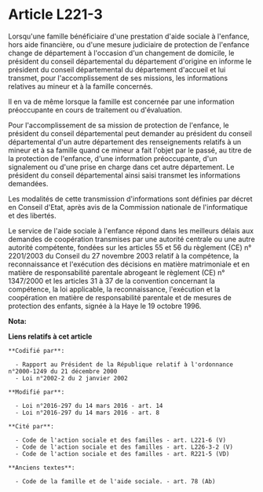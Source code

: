 # Article L221-3

Lorsqu'une famille bénéficiaire d'une prestation d'aide sociale à l'enfance, hors aide financière, ou d'une mesure judiciaire
de protection de l'enfance change de département à l'occasion d'un changement de domicile, le président du conseil
départemental du département d'origine en informe le président du conseil départemental du département d'accueil et lui
transmet, pour l'accomplissement de ses missions, les informations relatives au mineur et à la famille concernés. 

Il en va de même lorsque la famille est concernée par une information préoccupante en cours de traitement ou d'évaluation.

Pour l'accomplissement de sa mission de protection de l'enfance, le président du conseil départemental peut demander au
président du conseil départemental d'un autre département des renseignements relatifs à un mineur et à sa famille quand ce
mineur a fait l'objet par le passé, au titre de la protection de l'enfance, d'une information préoccupante, d'un signalement
ou d'une prise en charge dans cet autre département. Le président du conseil départemental ainsi saisi transmet les
informations demandées.  

Les modalités de cette transmission d'informations sont définies par décret en Conseil d'Etat, après avis de la Commission
nationale de l'informatique et des libertés.

Le service de l'aide sociale à l'enfance répond dans les meilleurs délais aux demandes de coopération transmises par une
autorité centrale ou une autre autorité compétente, fondées sur les articles 55 et 56 du règlement (CE) n° 2201/2003 du
Conseil du 27 novembre 2003 relatif à la compétence, la reconnaissance et l'exécution des décisions en matière matrimoniale
et en matière de responsabilité parentale abrogeant le règlement (CE) n° 1347/2000 et les articles 31 à 37 de la convention
concernant la compétence, la loi applicable, la reconnaissance, l'exécution et la coopération en matière de responsabilité
parentale et de mesures de protection des enfants, signée à la Haye le 19 octobre 1996.

**Nota:**



**Liens relatifs à cet article**

	**Codifié par**:

	  - Rapport au Président de la République relatif à l'ordonnance n°2000-1249 du 21 décembre 2000
	  - Loi n°2002-2 du 2 janvier 2002

	**Modifié par**:

	  - Loi n°2016-297 du 14 mars 2016 - art. 14
	  - Loi n°2016-297 du 14 mars 2016 - art. 8

	**Cité par**:

	  - Code de l'action sociale et des familles - art. L221-6 (V)
	  - Code de l'action sociale et des familles - art. L226-3-2 (V)
	  - Code de l'action sociale et des familles - art. R221-5 (VD)

	**Anciens textes**:

	  - Code de la famille et de l'aide sociale. - art. 78 (Ab)
